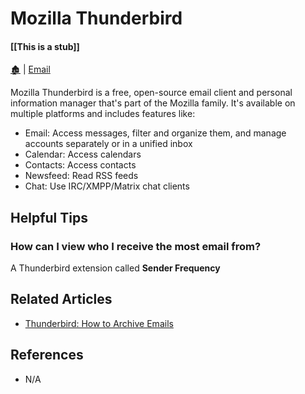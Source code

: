 # Mozilla Thunderbird

####  [[This is a stub]]

[🏚️](../README.md) | [Email](/email/index.md)

Mozilla Thunderbird is a free, open-source email client and personal information manager that's part of the Mozilla family. It's available on multiple platforms and includes features like:

- Email: Access messages, filter and organize them, and manage accounts separately or in a unified inbox
- Calendar: Access calendars
- Contacts: Access contacts
- Newsfeed: Read RSS feeds
- Chat: Use IRC/XMPP/Matrix chat clients

## Helpful Tips

### How can I view who I receive the most email from?

A Thunderbird extension called **Sender Frequency**

## Related Articles

- [Thunderbird: How to Archive Emails](/how-to/tbird-archive-emails.md)


## References

- N/A
